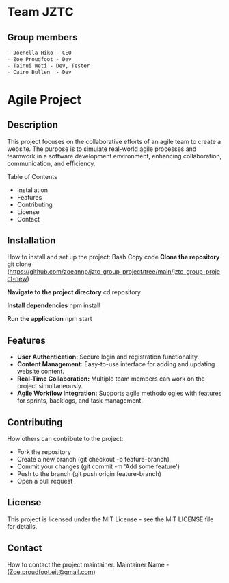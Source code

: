# **Team JZTC**

## Group members
~~~md
- Joenella Hiko - CEO
- Zoe Proudfoot - Dev
- Tainui Weti - Dev, Tester
- Cairo Bullen  - Dev
~~~

# Agile Project
## Description
This project focuses on the collaborative efforts of an agile team to create a website. The purpose is to simulate real-world agile processes and teamwork in a software development environment, enhancing collaboration, communication, and efficiency.

Table of Contents
* Installation
* Features
* Contributing
* License
* Contact

## Installation
How to install and set up the project:
Bash
Copy code
**Clone the repository**
git clone 
(https://github.com/zoeannp/jztc_group_project/tree/main/jztc_group_project-new)

**Navigate to the project directory**
cd repository

**Install dependencies**
npm install

**Run the application**
npm start

## Features
* **User Authentication:** Secure login and registration functionality.
* **Content Management:** Easy-to-use interface for adding and updating website content.
* **Real-Time Collaboration:** Multiple team members can work on the project simultaneously.
* **Agile Workflow Integration:** Supports agile methodologies with features for sprints, backlogs, and task management.

## Contributing

How others can contribute to the project:

* Fork the repository
* Create a new branch (git checkout -b feature-branch)
* Commit your changes (git commit -m 'Add some feature')
* Push to the branch (git push origin feature-branch)
* Open a pull request

## License
This project is licensed under the MIT License - see the MIT LICENSE file for details.

## Contact
How to contact the project maintainer.
Maintainer Name - (Zoe.proudfoot.eit@gmail.com)





